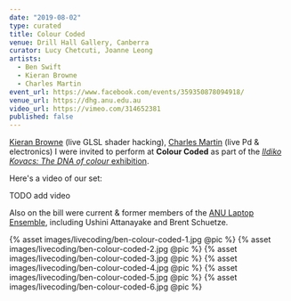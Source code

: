 ```yaml
---
date: "2019-08-02"
type: curated
title: Colour Coded
venue: Drill Hall Gallery, Canberra
curator: Lucy Chetcuti, Joanne Leong 
artists:
  - Ben Swift
  - Kieran Browne
  - Charles Martin
event_url: https://www.facebook.com/events/359350878094918/
venue_url: https://dhg.anu.edu.au
video_url: https://vimeo.com/314652381
published: false
---
```


[Kieran Browne](https://kieranbrowne.com) (live GLSL shader hacking), [Charles
Martin](http://charlesmartin.com.au/) (live Pd & electronics) I were invited to
perform at **Colour Coded** as part of the [_Ildiko Kovacs: The DNA of colour_
exhibition](https://dhg.anu.edu.au/events/ildiko-kovacs-the-dna-of-colour/).

Here's a video of our set:

TODO add video

Also on the bill were current & former members of the [ANU Laptop
Ensemble](https://cs.anu.edu.au/code-creativity-culture/lens/), including Ushini
Attanayake and Brent Schuetze.

{% asset images/livecoding/ben-colour-coded-1.jpg @pic %}
{% asset images/livecoding/ben-colour-coded-2.jpg @pic %}
{% asset images/livecoding/ben-colour-coded-3.jpg @pic %}
{% asset images/livecoding/ben-colour-coded-4.jpg @pic %}
{% asset images/livecoding/ben-colour-coded-5.jpg @pic %}
{% asset images/livecoding/ben-colour-coded-6.jpg @pic %}
